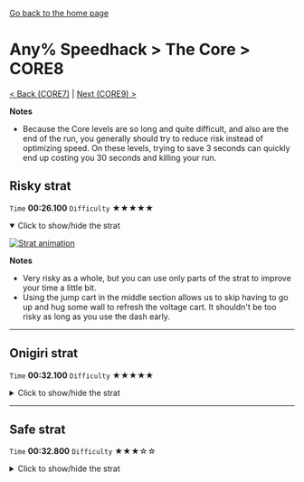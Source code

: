 [Go back to the home page](https://github.com/Doublevil/scbspeedrun)

# Any% Speedhack > The Core > CORE8

[< Back (CORE7)](https://github.com/Doublevil/scbspeedrun/blob/main/levels/any_sh/CORE/CORE7.md) | [Next (CORE9) >](https://github.com/Doublevil/scbspeedrun/blob/main/levels/any_sh/CORE/CORE9.md)

**Notes**
- Because the Core levels are so long and quite difficult, and also are the end of the run, you generally should try to reduce risk instead of optimizing speed. On these levels, trying to save 3 seconds can quickly end up costing you 30 seconds and killing your run.

## Risky strat

`Time` **00:26.100** `Difficulty` ★★★★★
<details open>
  <summary>Click to show/hide the strat</summary>

  [![Strat animation](https://github.com/Doublevil/scbspeedrun/blob/main/media/levels/CORE/CORE8_RiskyStrat.webp)](https://github.com/Doublevil/scbspeedrun/blob/main/media/levels/CORE/CORE8_RiskyStrat.mp4?raw=true)

  **Notes**
  - Very risky as a whole, but you can use only parts of the strat to improve your time a little bit.
  - Using the jump cart in the middle section allows us to skip having to go up and hug some wall to refresh the voltage cart. It shouldn't be too risky as long as you use the dash early.
</details>

---
## Onigiri strat

`Time` **00:32.100** `Difficulty` ★★★★★
<details>
  <summary>Click to show/hide the strat</summary>

  [![Strat animation](https://github.com/Doublevil/scbspeedrun/blob/main/media/levels/CORE/CORE8_OnigiriStrat.webp)](https://github.com/Doublevil/scbspeedrun/blob/main/media/levels/CORE/CORE8_OnigiriStrat.mp4?raw=true)

  **Notes**
  - The onigiri part is a bit scary because you have to avoid the glitchy ink to the left, without touching the rightmost glitch crumble. However, doing it normally would still be scary (maybe even more) on top of being slow.
  - Going directly from the onigiri section to the voltage pool is even scarier, and is the reason why we switch to triple jump and make a jump. This lets us reset our vertical speed and get closer to the pool before toggling the voltage cart. Without that jump, voltage would expire just before we reach the pool.
  - It's way safer to voltage to the rightmost messagebox wall before going for the voltage pool. Keep in mind that dying there costs 20 seconds.
  - For the rest of the level, you can also play it safer. See the safe strat in the Any% route.
</details>

---
## Safe strat

`Time` **00:32.800** `Difficulty` ★★★☆☆
<details>
  <summary>Click to show/hide the strat</summary>

  [![Strat animation](https://github.com/Doublevil/scbspeedrun/blob/main/media/levels/CORE/CORE8_SafeStrat.webp)](https://github.com/Doublevil/scbspeedrun/blob/main/media/levels/CORE/CORE8_SafeStrat.mp4?raw=true)
</details>
